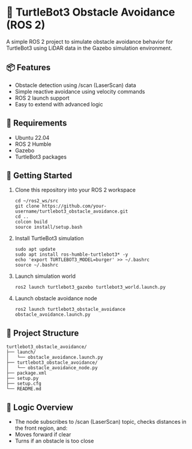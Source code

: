 # 🐢 TurtleBot3 Obstacle Avoidance (ROS 2)
A simple ROS 2 project to simulate obstacle avoidance behavior for TurtleBot3 using LiDAR data in the Gazebo simulation environment.


## 📦 Features
- Obstacle detection using /scan (LaserScan) data
- Simple reactive avoidance using velocity commands
- ROS 2 launch support
- Easy to extend with advanced logic

## 🧱 Requirements
- Ubuntu 22.04
- ROS 2 Humble
- Gazebo
- TurtleBot3 packages

## 🚀 Getting Started
1. Clone this repository into your ROS 2 workspace
   
  	```
   cd ~/ros2_ws/src
   git clone https://github.com/your-username/turtlebot3_obstacle_avoidance.git
   cd ..
   colcon build
   source install/setup.bash
    ```
2. Install TurtleBot3 simulation
      
  	```
	sudo apt update
	sudo apt install ros-humble-turtlebot3* -y
	echo 'export TURTLEBOT3_MODEL=burger' >> ~/.bashrc
	source ~/.bashrc
    ```
3. Launch simulation world
      
  	```
	ros2 launch turtlebot3_gazebo turtlebot3_world.launch.py
    ```
4. Launch obstacle avoidance node
      
  	```
	ros2 launch turtlebot3_obstacle_avoidance obstacle_avoidance.launch.py
    ```
## 📁 Project Structure
```
turtlebot3_obstacle_avoidance/
├── launch/
│   └── obstacle_avoidance.launch.py
├── turtlebot3_obstacle_avoidance/
│   └── obstacle_avoidance_node.py
├── package.xml
├── setup.py
├── setup.cfg
└── README.md
```

## 🧠 Logic Overview
- The node subscribes to /scan (LaserScan) topic, checks distances in the front region, and:
- Moves forward if clear
- Turns if an obstacle is too close
